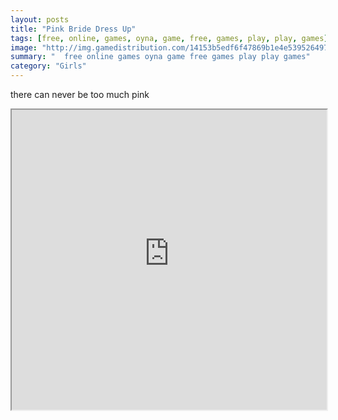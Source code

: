 ```yaml
---
layout: posts
title: "Pink Bride Dress Up"
tags: [free, online, games, oyna, game, free, games, play, play, games]
image: "http://img.gamedistribution.com/14153b5edf6f47869b1e4e5395264970.jpg"
summary: "  free online games oyna game free games play play games"
category: "Girls"
---
```


there can never be too much pink

<iframe width="100%" height="480px;" src="http://flash.gamedistribution.com?game=14153b5edf6f47869b1e4e5395264970"></iframe>
